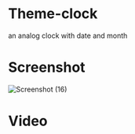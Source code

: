 # Theme-clock
an analog clock with date and month
# Screenshot
![Screenshot (16)](https://github.com/sumeetpatil01/Theme-clock/assets/136491586/2d5f32f2-f9a5-49af-997a-75d5bef82f92)
# Video


